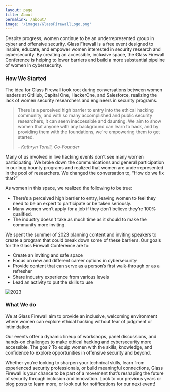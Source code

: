 ```yaml
---
layout: page
title: About
permalink: /about/
image: '/images/GlassFirewallLogo.png'
---
```


Despite progress, women continue to be an underrepresented group in cyber and offensive security. Glass Firewall is a free event designed to inspire, educate, and empower women interested in security research and cybersecurity. By creating an accessible, inclusive space, the Glass Firewall Conference is helping to lower barriers and build a more substantial pipeline of women in cybersecurity.



### How We Started

The idea for Glass Firewall took root during conversations between women leaders at GitHub, Capital One, HackerOne, and Salesforce, realizing the lack of women security researchers and engineers in security programs. 

> There is a perceived high barrier to entry into the ethical hacking community, and with so many accomplished and public security researchers, it can seem inaccessible and daunting. We aim to show women that anyone with any background can learn to hack, and by providing them with the foundations, we're empowering them to get started.
>
> <cite>- Kathryn Torelli, Co-Founder</cite>

Many of us involved in live hacking events don’t see many women participating. We broke down the communications and general participation in our  bug bounty programs and realized that women are underrepresented in the pool of researchers. We changed the conversation to, “How do we fix that?”

As women in this space, we realized the following to be true:

* There’s a perceived high barrier to entry, leaving women to feel they need to be an expert to participate or be taken seriously.
* Many women won’t apply for a job if they don’t believe they’re 100% qualified.
* The industry doesn't take as much time as it should to make the community more inviting.

We spent the summer of 2023 planning content and inviting speakers to create a program that could break down some of these barriers. Our goals for the Glass Firewall Conference are to:

* Create an inviting and safe space
* Focus on new and different career options in cybersecurity
* Provide content that can serve as a person’s first walk-through or as a refresher
* Share industry experience from various levels
* Lead an activity to put the skills to use




![2023]({{site.baseurl}}/images/2023/IMG_0345.jpg)



### What We do

We at Glass Firewall aim to provide an inclusive, welcoming environment where women can explore ethical hacking without fear of judgment or intimidation.

Our events offer a dynamic lineup of workshops, panel discussions, and hands-on challenges to make ethical hacking and cybersecurity more accessible. The goal? To equip women with the skills, knowledge, and confidence to explore opportunities in offensive security and beyond. 

Whether you’re looking to sharpen your technical skills, learn from experienced security professionals, or build meaningful connections, Glass Firewall is your chance to be part of a movement that’s reshaping the future of security through inclusion and innovation. Look to our previous years or blog posts to learn more, or look out for notifications for our next event!